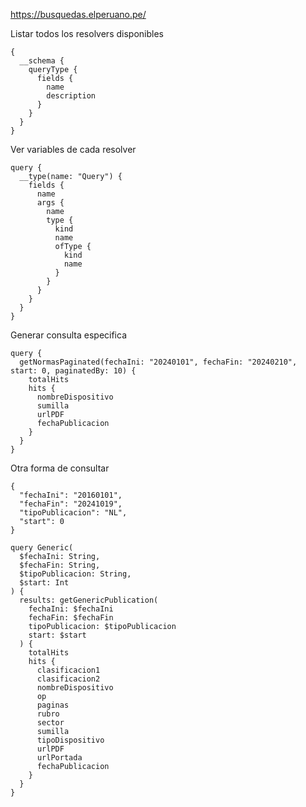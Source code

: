 https://busquedas.elperuano.pe/

Listar todos los resolvers disponibles

```
{
  __schema {
    queryType {
      fields {
        name
        description
      }
    }
  }
}
```

Ver variables de cada resolver

```
query {
  __type(name: "Query") {
    fields {
      name
      args {
        name
        type {
          kind
          name
          ofType {
            kind
            name
          }
        }
      }
    }
  }
}
```

Generar consulta especifica

```
query {
  getNormasPaginated(fechaIni: "20240101", fechaFin: "20240210", start: 0, paginatedBy: 10) {
    totalHits
    hits {
      nombreDispositivo
      sumilla
      urlPDF
      fechaPublicacion
    }
  }
}
```

Otra forma de consultar

```
{
  "fechaIni": "20160101",
  "fechaFin": "20241019",
  "tipoPublicacion": "NL",
  "start": 0
}

```

```
query Generic(
  $fechaIni: String,
  $fechaFin: String,
  $tipoPublicacion: String,
  $start: Int
) {
  results: getGenericPublication(
    fechaIni: $fechaIni
    fechaFin: $fechaFin
    tipoPublicacion: $tipoPublicacion
    start: $start
  ) {
    totalHits
    hits {
      clasificacion1
      clasificacion2
      nombreDispositivo
      op
      paginas
      rubro
      sector
      sumilla
      tipoDispositivo
      urlPDF
      urlPortada
      fechaPublicacion
    }
  }
}

```
